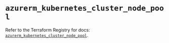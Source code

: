 # `azurerm_kubernetes_cluster_node_pool`

Refer to the Terraform Registry for docs: [`azurerm_kubernetes_cluster_node_pool`](https://registry.terraform.io/providers/hashicorp/azurerm/4.11.0/docs/resources/kubernetes_cluster_node_pool).
